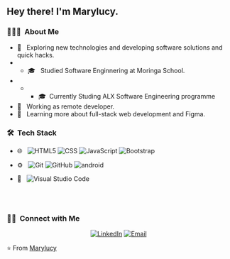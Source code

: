 
<h2> Hey there! I'm Marylucy.</h2>

<h3> 👨🏻‍💻 &nbsp;About Me </h3>

- 🤔 &nbsp; Exploring new technologies and developing software solutions and quick hacks.
- - 🎓 &nbsp; Studied  Software Enginnering at Moringa School.
- - - 🎓 &nbsp;Currently Studing ALX Software Engineering programme
- 💼 &nbsp; Working as remote developer.
- 🌱 &nbsp; Learning more about full-stack web development and Figma.


<h3> 🛠 &nbsp;Tech Stack</h3>



- 🌐 &nbsp;
  ![HTML5](https://img.shields.io/badge/-HTML5-333333?style=flat&logo=HTML5)
  ![CSS](https://img.shields.io/badge/-CSS-333333?style=flat&logo=CSS3&logoColor=1572B6)
  ![JavaScript](https://img.shields.io/badge/-JavaScript-333333?style=flat&logo=javascript)
  ![Bootstrap](https://img.shields.io/badge/-Bootstrap-333333?style=flat&logo=bootstrap&logoColor=563D7C)
 
  
- ⚙️ &nbsp;
  ![Git](https://img.shields.io/badge/-Git-333333?style=flat&logo=git)
  ![GitHub](https://img.shields.io/badge/-GitHub-333333?style=flat&logo=github)
  ![android](https://camo.githubusercontent.com/a7c55d315a7eaca2e8a54503acd9c733a439809520240a703462e92f50f11d0b/68747470733a2f2f696d672e736869656c64732e696f2f62616467652f2d416e64726f696425323053747564696f2d3333333333333f7374796c653d666c6174266c6f676f3d616e64726f69642d73747564696f266c6f676f436f6c6f723d23363639393333)

- 🔧 &nbsp;
  ![Visual Studio Code](https://img.shields.io/badge/-Visual%20Studio%20Code-333333?style=flat&logo=visual-studio-code&logoColor=007ACC)

  
  
<br/>

<a href="https://github.com/Marylucy123450">
</a>

<br/>

<h3> 🤝🏻 &nbsp;Connect with Me </h3>

<p align="center">
</a>
<a href="https://www.linkedin.com/in/
[linkedin.com/in/marylucy-omenda-318267277](https://www.linkedin.com/in/marylucy-omenda-318267277?lipi=urn%3Ali%3Apage%3Ad_flagship3_profile_view_base_contact_details%3B3pK4IfMGQ6mIlYFdvVzRuQ%3D%3D)
//"><img alt="LinkedIn" src="https://img.shields.io/badge/LinkedIn-Marylucy%20Prinz-blue?style=flat-square&logo=linkedin"></a>
</a>
<a href="mailto:marylucyatienoomenda@gmail.com"><img alt="Email" src="https://img.shields.io/badge/Email-marylucyatienoomenda@gmail.com-blue?style=flat-square&logo=gmail"></a>
</p>

⭐️ From [Marylucy](https://github.com/Marylucy123450)
